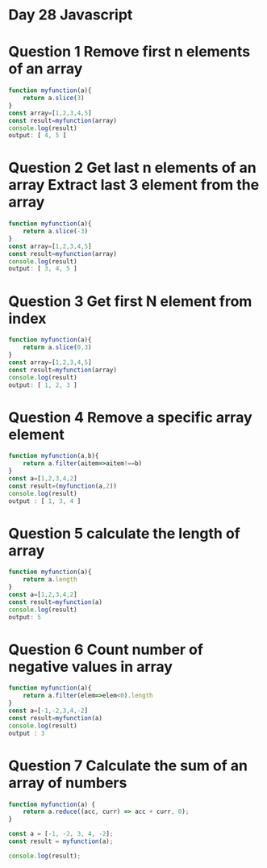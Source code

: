 # Day 28 Javascript 
# Question 1 Remove first n elements of an array
```jsx
function myfunction(a){
    return a.slice(3)
}
const array=[1,2,3,4,5]
const result=myfunction(array)
console.log(result)
output: [ 4, 5 ]
```
# Question 2 Get last n elements of an array Extract last 3 element from the array
```jsx
function myfunction(a){
    return a.slice(-3)
}
const array=[1,2,3,4,5]
const result=myfunction(array)
console.log(result)
output: [ 3, 4, 5 ]
```
# Question 3 Get first N element from index
```jsx
function myfunction(a){
    return a.slice(0,3)
}
const array=[1,2,3,4,5]
const result=myfunction(array)
console.log(result)
output: [ 1, 2, 3 ]
```
# Question 4 Remove a specific array element
```jsx
function myfunction(a,b){
    return a.filter(aitem=>aitem!==b)
}
const a=[1,2,3,4,2]
const result=(myfunction(a,2))
console.log(result)
output : [ 1, 3, 4 ]
```
# Question 5 calculate the length of array
```jsx
function myfunction(a){
    return a.length
}
const a=[1,2,3,4,2]
const result=myfunction(a)
console.log(result)
output: 5
```
# Question 6 Count number of negative values in array
```jsx
function myfunction(a){
    return a.filter(elem=>elem<0).length
}
const a=[-1,-2,3,4,-2]
const result=myfunction(a)
console.log(result)
output : 3
```
# Question 7 Calculate the sum of an array of numbers

```jsx
function myfunction(a) {
    return a.reduce((acc, curr) => acc + curr, 0);
}

const a = [-1, -2, 3, 4, -2];
const result = myfunction(a);

console.log(result);
```
